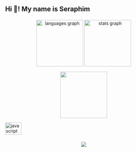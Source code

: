 <h2 align="left">Hi 👋! My name is Seraphim</h2>

###

<div align="center">
  <img src="https://github-readme-stats.vercel.app/api/top-langs?locale=en&hide_title=false&layout=compact&card_width=320&langs_count=5&theme=gruvbox&hide_border=false&username=Seraphim1050" height="150" alt="languages graph"  />
  <img src="https://github-readme-stats.vercel.app/api?username=Seraphim1050&show_icons=true&count_private=true&theme=gruvbox" height="150" alt="stats graph"  />
  
  
</div>

<p align="center">
  <img height="150px" src="https://lanyard-profile-readme.vercel.app/api/1058460773615153213" />
</p>


<div align="left">
  <img src="https://cdn.jsdelivr.net/gh/devicons/devicon/icons/javascript/javascript-original.svg" height="40" width="52" alt="javascript logo"  />
</div>

###

<div align="center">
  <img src="https://visitor-badge.laobi.icu/badge?page_id=Seraphim1050.Seraphim1050&left_color=dimgrey&right_color=cornflowerblue"  />
</div>

###
